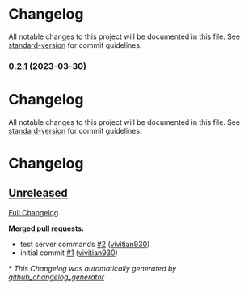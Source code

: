 # Changelog

All notable changes to this project will be documented in this file. See [standard-version](https://github.com/conventional-changelog/standard-version) for commit guidelines.

### [0.2.1](https://github-vivi/vivitian930/discord-gpt-bot/compare/v0.2.0...v0.2.1) (2023-03-30)

# Changelog

All notable changes to this project will be documented in this file. See [standard-version](https://github.com/conventional-changelog/standard-version) for commit guidelines.

# Changelog

## [Unreleased](https://github.com/vivitian930/discord-gpt-bot/tree/HEAD)

[Full Changelog](https://github.com/vivitian930/discord-gpt-bot/compare/2bdbdf6319ced82f1f6b28a61efb2d38c08818a1...HEAD)

**Merged pull requests:**

- test server commands [\#2](https://github.com/vivitian930/discord-gpt-bot/pull/2) ([vivitian930](https://github.com/vivitian930))
- initial commit [\#1](https://github.com/vivitian930/discord-gpt-bot/pull/1) ([vivitian930](https://github.com/vivitian930))



\* *This Changelog was automatically generated by [github_changelog_generator](https://github.com/github-changelog-generator/github-changelog-generator)*
